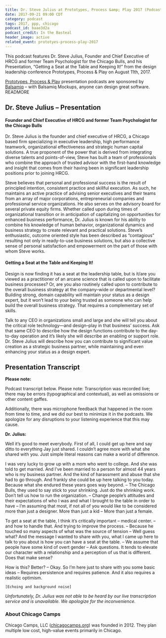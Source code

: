 ```yaml
---
title: Dr. Steve Julius at Prototypes, Process &amp; Play 2017 (Podcast)
date: 2017-09-21 09:00 CDT
category: podcast
tags: 2017, ppp, chicago
podcast_id: baae3d2a
podcast_credit: In the Basteal
header_image: active
related_event: prototyes-process-play-2017
---
```


This podcast features Dr. Steve Julius, Founder and Chief Executive of HRCG and former Team Psychologist for the Chicago Bulls, and his Presentation, &#8220;Getting a Seat at the Table and Keeping It!&#8221; from the design leadership conference Prototypes, Process & Play on August 11th, 2017.

<a href="/ppp">Prototypes, Process &amp; Play</a> presentation podcasts are sponsored by <a href="https://balsamiq.com/" rel="nofollow">Balsamiq</a> &ndash; with Balsamiq Mockups, anyone can design great software. READMORE

## Dr. Steve Julius &ndash; Presentation

#### Founder and Chief Executive of HRCG and former Team Psychologist for the Chicago Bulls

Dr. Steve Julius is the founder and chief executive of HRCG, a Chicago based firm specializing in executive leadership, high performance teamwork, organizational effectiveness and strategic human capital solutions. A true proponent of the power that is derived from integrating diverse talents and points-of-view, Steve has built a team of professionals who combine the approach of trusted advisor with the first-hand knowledge and insight that comes from their having been in significant leadership positions prior to joining HRCG.

Steve believes that personal and professional success is the result of principled intention, consistent practice and skillful execution. As such, he maintains an active practice of advising senior executives and their teams from an array of major corporations, entrepreneurial companies and professional service organizations. He also serves on the advisory board for several private equity firms. Whether called upon during times of organizational transition or in anticipation of capitalizing on opportunities for enhanced business performance, Dr. Julius is known for his ability to combine his knowledge of human behavior, organizational dynamics and business strategy to create relevant and practical solutions. Steve&#8217;s enthusiastic, outcome oriented style has been described as &#8220;contagious&#8221; resulting not only in ready-to-use business solutions, but also a collective sense of personal satisfaction and empowerment on the part of those with whom Steve works.

#### Getting a Seat at the Table and Keeping It!

Design is now finding it has a seat at the leadership table, but is it/are you viewed as a practitioner of an arcane science that is called upon to facilitate business processes? Or, are you also routinely called upon to contribute to the overall business strategy at the company–wide or departmental level? Building strong, domain capability will maintain your status as a design expert, but it won&#8217;t lead to your being trusted as someone who can help build the overall business strategy. That requires a complementary set of skills.

Talk to any CEO in organizations small and large and she will tell you about the critical role technology—and design–play in that business&#8217; success. Ask that same CEO to describe how the design functions contribute to the day-to-day operation and it&#8217;s likely she will describe an enabling or support role. Dr. Steve Julius will describe how you can contribute to significant value creation as a strategic business partner, while maintaining and even enhancing your status as a design expert.

## Presentation Transcript

**Please note:**

Podcast transcript below.​ Please note: Transcription was recorded live; there may be errors (typographical and contextual), as well as omissions or other content gaffes. 

​Additionally,​ there was microphone feedback that happened in the room from time to time, and we did our best to minimize it in the podcasts. We apologize for any disruptions to your listening experience that this may cause.

**Dr. Julius:**

Well it&#8217;s good to meet everybody. First of all, I could get up here and say ditto to everything Jay just shared. I couldn&#8217;t agree more with what she shared with you. Just simple literal reasons can make a world of difference. 

I was very lucky to grow up with a mom who went to college. And she was told to get married. And I&#8217;ve been married to a person for almost 44 years who is my business partner. And the kind of harassment and abuse that she had to go through. And frankly she could be up here talking to you today. Because what she endured these years goes way beyond. &ndash; The Chicago Bulls, they used to say stick to your shrinking. Just do the shrinking work. Don&#8217;t tell us how to run the organization. &ndash; Change people&#8217;s attitudes and their expectations of who I was and what I brought to the table in order to have &ndash; I&#8217;m assuming that most, if not all of you would like to be considered more than just a designer. More than just a kid &ndash; More than just a female. 

To get a seat at the table, I think it&#8217;s critically important &ndash; medical center. &ndash; and how to handle that. And trying to improve the process. &ndash; Because he touched so many aspects of what was the source of tension &ndash; Well guess what? And the message I wanted to share with you, what I came up here to talk to you about is how you can have a seat at the table. &ndash; We assume that people have some kind of overt gender &ndash; Ask questions. It tends to elevate our character with a relationship and a perception of us that is different. Does that make sense? 

How is this? Better? &ndash; Okay. So I&#8217;m here just to share with you some basic ideas &ndash; Requires persistence and requires patience. And it also requires a realistic optimism.

`[Echoing and background noise]`

​_Unfortunately, Dr. Julius was not able to be heard by our live transcription service and is unavailable. We apologize for the inconvenience._

### About Chicago Camps

Chicago Camps, LLC (<a href="http://chicagocamps.org">chicagocamps.org</a>) was founded in 2012. They plan multiple low cost, high-value events primarily in Chicago.

